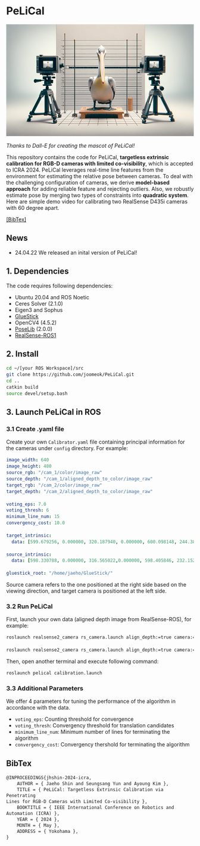 # PeLiCal
<p>
   <img src="./rgbd-cal/assets/PeLiCal.png" width="600" height="300">
</p>
<p>
    <em>Thanks to Dall-E for creating the mascot of PeLiCal!</em>
</p>

This repository contains the code for PeLiCal, **targetless extrinsic calibration for RGB-D cameras with limited co-visibility**, which is accepted to ICRA 2024. PeLiCal leverages real-time line features from the environment for estimating the relative pose between cameras. To deal with the challenging configuration of cameras, we derive **model-based approach** for adding reliable feature and rejecting outliers. Also, we robustly estimate pose by merging two types of constraints into **quadratic system**. Here are simple demo video for calibrating two RealSense D435i cameras with 60 degree apart.





[[BibTex]](#bibtex)

## News
- 24.04.22 We released an inital version of PeLiCal! 

## 1. Dependencies
The code requires following dependencies:
- Ubuntu 20.04 and ROS Noetic
- Ceres Solver (2.1.0)
- Eigen3 and Sophus
- [GlueStick](https://github.com/cvg/GlueStick) 
- OpenCV4 (4.5.2)
- [PoseLib](https://github.com/PoseLib/PoseLib) (2.0.0)
- [RealSense-ROS1](https://github.com/IntelRealSense/realsense-ros/tree/ros1-legacy)
## 2. Install

```bash
cd ~/[your ROS Workspace]/src
git clone https://github.com/joomeok/PeLiCal.git
cd ..
catkin build
source devel/setup.bash
```

## 3. Launch PeLiCal in ROS
### 3.1 Create .yaml file
Create your own `Calibrator.yaml` file containing principal information for the cameras under `config` directory. For example:
```yaml
image_width: 640
image_height: 480
source_rgb: "/cam_1/color/image_raw"
source_depth: "/cam_1/aligned_depth_to_color/image_raw"
target_rgb: "/cam_2/color/image_raw"
target_depth: "/cam_2/aligned_depth_to_color/image_raw"

voting_eps: 7.0
voting_thresh: 6
minimum_line_num: 15
convergency_cost: 10.0

target_intrinsic: 
  data: [599.679256, 0.000000, 320.187940, 0.000000, 600.098148, 244.389703,0,0,1]

source_intrinsic:
  data: [598.330788, 0.000000, 316.565022,0.000000, 598.405846, 232.152461,0,0,1]

gluestick_root: "/home/jaeho/GlueStick/"
```

Source camera refers to the one positioned at the right side based on the viewing direction, and target camera is positioned at the left side.


### 3.2 Run PeLiCal
First, launch your own data (aligned depth image from RealSense-ROS), for example:

```bash
roslaunch realsense2_camera rs_camera.launch align_depth:=true camera:=cam_1 serial_no:=<serial number of the first camera>

roslaunch realsense2_camera rs_camera.launch align_depth:=true camera:=cam_2 serial_no:=<serial number of the second camera>
```
Then, open another terminal and execute following command:


```bash
roslaunch pelical calibration.launch
```
### 3.3 Additional Parameters
We offer 4 parameters for tuning the performance of the algorithm in accordance with the data.
 - `voting_eps`: Counting threshold for convergence 
 - `voting_thresh`: Convergency threshold for translation candidates
 - `minimum_line_num`: Minimum number of lines for terminating the algorithm
 - `convergency_cost`: Convergency thershold for terminating the algorithm

## BibTex
```
@INPROCEEDINGS{jhshin-2024-icra,  
    AUTHOR = { Jaeho Shin and Seungsang Yun and Ayoung Kim },  
    TITLE = { PeLiCal: Targetless Extrinsic Calibration via Penetrating
Lines for RGB-D Cameras with Limited Co-visibility },  
    BOOKTITLE = { IEEE International Conference on Robotics and Automation (ICRA) },  
    YEAR = { 2024 },  
    MONTH = { May },  
    ADDRESS = { Yokohama },  
}
```